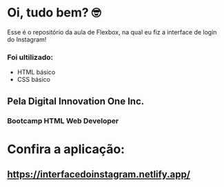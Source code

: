 # Oi, tudo bem? 🤓

Esse é o repositório da  aula de Flexbox, na qual eu fiz a interface de login do Instagram! 

### Foi ultilizado:

* HTML básico
* CSS básico

## Pela Digital Innovation One Inc.
### Bootcamp HTML Web Developer

# Confira a aplicação:
## https://interfacedoinstagram.netlify.app/
